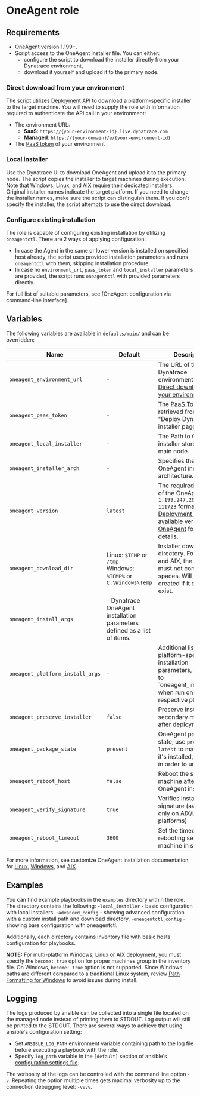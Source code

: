 # OneAgent role

## Requirements

* OneAgent version 1.199+.
* Script access to the OneAgent installer file. You can either:
  * configure the script to download the installer directly from your Dynatrace environment,
  * download it yourself and upload it to the primary node.

### Direct download from your environment

The script utilizes [Deployment API] to download a platform-specific installer to the target machine.
You will need to supply the role with information required to authenticate the API call in your environment:

* The environment URL:
  * **SaaS**: `https://{your-environment-id}.live.dynatrace.com`
  * **Managed**: `https://{your-domain}/e/{your-environment-id}`
* The [PaaS token] of your environment

### Local installer

Use the Dynatrace UI to download OneAgent and upload it to the primary node. The script copies the installer to target machines during execution.
Note that Windows, Linux, and AIX require their dedicated installers. Original installer names indicate the target platform. If you need to change the installer names, make sure the script can distinguish them.
If you don't specify the installer, the script attempts to use the direct download.

### Configure existing installation

The role is capable of configuring existing installation by utilizing `oneagentctl`.
There are 2 ways of applying configuration:
- In case the Agent in the same or lower version is installed on specified host already, the script
uses provided installation parameters and runs `oneagentctl` with them, skipping installation procedure.
- In case no `environment_url`, `paas_token` and `local_installer` parameters are provided, 
the script runs `oneagentctl` with provided parameters directly.

For full list of suitable parameters, see [OneAgent configuration via command-line interface].

## Variables

The following variables are available in `defaults/main/` and can be overridden:

| Name | Default | Description
|-|-|-
| `oneagent_environment_url` | `-` | The URL of the target Dynatrace environment (see [Direct download from your environment](#direct-download-from-your-environment)).
| `oneagent_paas_token` | `-` | The [PaaS Token] retrieved from the "Deploy Dynatrace" installer page.
| `oneagent_local_installer` | `-` | The Path to OneAgent installer stored on the main node.
| `oneagent_installer_arch` | `-` | Specifies the OneAgent installer architecture.
| `oneagent_version` | `latest` | The required version of the OneAgent in the `1.199.247.20200714-111723` format. See [Deployment API - GET available versions of OneAgent] for more details.
| `oneagent_download_dir` | Linux: `$TEMP` or `/tmp`</br>Windows: `%TEMP%` or `C:\Windows\Temp` | Installer download directory. For Linux and AIX, the directory must not contain spaces. Will be created if it does not exist.
| `oneagent_install_args` | `-`  Dynatrace OneAgent installation parameters defined as a list of items.
| `oneagent_platform_install_args` | `-` | Additional list of platform-specific installation parameters, appended to `oneagent_install_args' when run on a respective platform.
| `oneagent_preserve_installer` | `false` | Preserve installers on secondary machines after deployment.
| `oneagent_package_state` | `present` | OneAgent package state; use `present` or `latest` to make sure it's installed, or `absent` in order to uninstall.
| `oneagent_reboot_host` | `false` | Reboot the secondary machine after OneAgent installation
| `oneagent_verify_signature` | `true` | Verifies installer's signature (available only on AIX/Linux platforms)
| `oneagent_reboot_timeout` | `3600` | Set the timeout for rebooting secondary machine in seconds

For more information, see customize OneAgent installation documentation for [Linux], [Windows], and [AIX].

## Examples

You can find example playbooks in the `examples` directory within the role. The directory contains the following:
 -`local_installer` - basic configuration with local installers.
 -`advanced_config` - showing advanced configuration with a custom install path and download directory.
 -`oneagentctl_config` - showing bare configuration with oneagentctl.

Additionally, each directory contains inventory file with basic hosts configuration for playbooks.

__NOTE:__ For multi-platform Windows, Linux or AIX deployment, you must specify the `become: true` option for proper machines group in the inventory file.
On Windows, `become: true` option is not supported.
Since Windows paths are different compared to a traditional Linux system, review [Path Formatting for Windows] to avoid issues during install.

## Logging

The logs produced by ansible can be collected into a single file located on the managed node instead of printing them to STDOUT.
Log output will still be printed to the STDOUT.
There are several ways to achieve that using ansible's configuration setting:

- Set `ANSIBLE_LOG_PATH` environment variable containing path to the log file before executing a playbook with the role.
- Specify `log_path` variable in the `[default]` section of ansible's [configuration settings file].

The verbosity of the logs can be controlled with the command line option `-v`.
Repeating the option multiple times gets maximal verbosity up to the connection debugging level: `-vvvv`.

[PaaS token]: https://www.dynatrace.com/support/help/shortlink/token#paas-token-
[Deployment API]: https://www.dynatrace.com/support/help/shortlink/api-deployment
[Deployment API - GET available versions of OneAgent]: https://www.dynatrace.com/support/help/shortlink/api-deployment-get-versions
[Path Formatting for Windows]: https://docs.ansible.com/ansible/latest/user_guide/windows_usage.html#path-formatting-for-windows
[Windows]: https://www.dynatrace.com/support/help/shortlink/windows-custom-installation
[Linux]: https://www.dynatrace.com/support/help/shortlink/linux-custom-installation
[AIX]: https://www.dynatrace.com/support/help/shortlink/aix-custom-installation
[configuration settings file]: https://docs.ansible.com/ansible/latest/reference_appendices/general_precedence.html#configuration-settings
